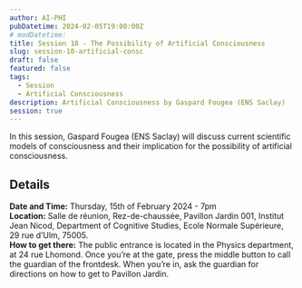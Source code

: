 ```yaml
---
author: AI-PHI
pubDatetime: 2024-02-05T19:00:00Z
# modDatetime:
title: Session 10 - The Possibility of Artificial Consciousness
slug: session-10-artificial-consc
draft: false
featured: false
tags:
  - Session
  - Artificial Consciousness
description: Artificial Consciousness by Gaspard Fougea (ENS Saclay)
session: true
---
```


In this session, Gaspard Fougea (ENS Saclay) will discuss current scientific models of consciousness and their implication for the possibility of artificial consciousness.

## Details

**Date and Time:** Thursday, 15th of February 2024 - 7pm  
**Location:** Salle de réunion, Rez-de-chaussée, Pavillon Jardin 001, Institut Jean Nicod, Department of Cognitive Studies, Ecole Normale Supérieure, 29 rue d’Ulm, 75005.  
**How to get there:** The public entrance is located in the Physics department, at 24 rue Lhomond. Once you’re at the gate, press the middle button to call the guardian of the frontdesk. When you’re in, ask the guardian for directions on how to get to Pavillon Jardin.
